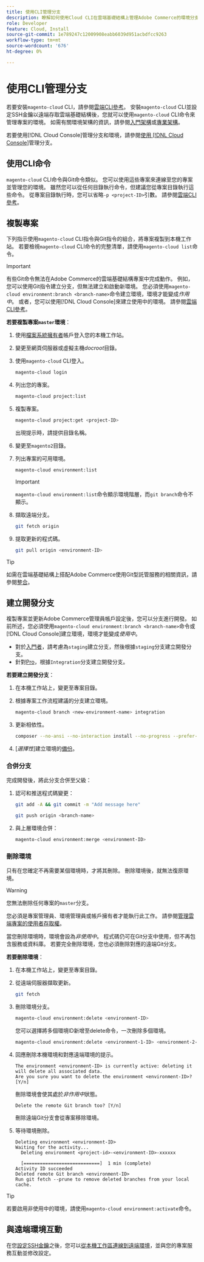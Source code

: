 ```yaml
---
title: 使用CLI管理分支
description: 瞭解如何使用Cloud CLI在雲端基礎結構上管理Adobe Commerce的環境分支。
role: Developer
feature: Cloud, Install
source-git-commit: 1e789247c12009908eabb6039d951acbdfcc9263
workflow-type: tm+mt
source-wordcount: '676'
ht-degree: 0%

---
```


# 使用CLI管理分支

若要安裝`magento-cloud` CLI，請參閱[雲端CLI參考](../dev-tools/cloud-cli-overview.md)。 安裝`magento-cloud` CLI並設定SSH金鑰以遠端存取雲端基礎結構後，您就可以使用`magento-cloud` CLI命令來管理專案的環境。 如需有關環境架構的資訊，請參閱[入門架構](../architecture/starter-architecture.md)或[專業架構](../architecture/pro-architecture.md)。

若要使用[!DNL Cloud Console]管理分支和環境，請參閱[使用 [!DNL Cloud Console]](../project/console-branches.md)管理分支。

## 使用CLI命令

`magento-cloud` CLI命令與Git命令類似。 您可以使用這些專案來連線至您的專案並管理您的環境。 雖然您可以從任何目錄執行命令，但建議您從專案目錄執行這些命令。 從專案目錄執行時，您可以省略`-p <project-ID>`引數。 請參閱[雲端CLI參考](../dev-tools/cloud-cli-overview.md)。

## 複製專案

下列指示使用`magento-cloud` CLI指令與Git指令的組合，將專案複製到本機工作站。 若要檢視`magento-cloud` CLI命令的完整清單，請使用`magento-cloud list`命令。

>[!IMPORTANT]
>
>有些Git命令無法在Adobe Commerce的雲端基礎結構專案中完成動作。 例如，您可以使用Git指令建立分支，但無法建立和啟動新環境。 您必須使用`magento-cloud environment:branch <branch-name>`命令建立環境，環境才能變成&#x200B;_作用中_。 或者，您可以使用[!DNL Cloud Console]來建立使用中的環境。 請參閱[雲端CLI參考](../dev-tools/cloud-cli-overview.md#git-commands)。

**若要複製專案`master`環境**：

1. 使用[檔案系統擁有者](https://experienceleague.adobe.com/docs/commerce-operations/installation-guide/prerequisites/file-system/configure-permissions.html?lang=zh-Hant)帳戶登入您的本機工作站。

1. 變更至網頁伺服器或虛擬主機&#x200B;_docroot_&#x200B;目錄。

1. 使用`magento-cloud` CLI登入。

   ```bash
   magento-cloud login
   ```

1. 列出您的專案。

   ```bash
   magento-cloud project:list
   ```

1. 複製專案。

   ```bash
   magento-cloud project:get <project-ID>
   ```

   出現提示時，請提供目錄名稱。

1. 變更至`magento2`目錄。

1. 列出專案的可用環境。

   ```bash
   magento-cloud environment:list
   ```

   >[!IMPORTANT]
   >
   >`magento-cloud environment:list`命令顯示環境階層，而`git branch`命令不顯示。

1. 擷取遠端分支。

   ```bash
   git fetch origin
   ```

1. 提取更新的程式碼。

   ```bash
   git pull origin <environment-ID>
   ```

>[!TIP]
>
>如需在雲端基礎結構上搭配Adobe Commerce使用Git型託管服務的相關資訊，請參閱[整合](../integrations/overview.md)。

## 建立開發分支

複製專案並更新Adobe Commerce管理員帳戶設定後，您可以分支進行開發。 如前所述，您必須使用`magento-cloud environment:branch <branch-name>`命令或[!DNL Cloud Console]建立環境，環境才能變成&#x200B;_使用中_。

- 對於[入門者](../architecture/starter-develop-deploy-workflow.md#clone-and-branch)，請考慮為`staging`建立分支，然後根據`staging`分支建立開發分支。
- 針對[Pro](../architecture/pro-develop-deploy-workflow.md#development-workflow)，根據`Integration`分支建立開發分支。

**若要建立開發分支**：

1. 在本機工作站上，變更至專案目錄。

1. 根據專案工作流程建議的分支建立環境。

   ```bash
   magento-cloud branch <new-environment-name> integration
   ```

1. 更新相依性。

   ```bash
   composer --no-ansi --no-interaction install --no-progress --prefer-dist --optimize-autoloader
   ```

1. [_選擇性_]&#x200B;建立環境的[備份](../storage/snapshots.md)。

### 合併分支

完成開發後，將此分支合併至父級：

1. 認可和推送程式碼變更：

   ```bash
   git add -A && git commit -m "Add message here"
   ```

   ```bash
   git push origin <branch-name>
   ```

1. 與上層環境合併：

   ```bash
   magento-cloud environment:merge <environment-ID>
   ```

### 刪除環境

只有在您確定不再需要某個環境時，才將其刪除。 刪除環境後，就無法復原環境。

>[!WARNING]
>
>您無法刪除任何專案的`master`分支。

您必須是專案管理員、環境管理員或帳戶擁有者才能執行此工作。 請參閱[管理雲端專案的使用者存取權](../project/user-access.md)。

當您刪除環境時，環境會設為&#x200B;_非使用中_。 程式碼仍可在Git分支中使用，但不再包含服務或資料庫。 若要完全刪除環境，您也必須刪除對應的遠端Git分支。

**若要刪除環境**：

1. 在本機工作站上，變更至專案目錄。

1. 從遠端伺服器擷取更新。

   ```bash
   git fetch
   ```

1. 刪除環境分支。

   ```bash
   magento-cloud environment:delete <environment-ID>
   ```

   您可以選擇將多個環境ID新增至delete命令，一次刪除多個環境。

   ```bash
   magento-cloud environment:delete <environment-1-ID> <environment-2-ID>
   ```

1. 回應刪除本機環境和對應遠端環境的提示。

   ```
   The environment <environment-ID> is currently active: deleting it will delete all associated data.
   Are you sure you want to delete the environment <environment-ID>? [Y/n]
   ```

   刪除環境會使其處於&#x200B;_非作用中_&#x200B;狀態。

   ```
   Delete the remote Git branch too? [Y/n]
   ```

   刪除遠端Git分支會從專案移除環境。

1. 等待環境刪除。

   ```
   Deleting environment <environment-ID>
   Waiting for the activity...
     Deleting environment <project-id>-<environment-ID>-xxxxxx
   
     [============================]  1 min (complete)
   Activity ID succeeded
   Deleted remote Git branch <environment-ID>
   Run git fetch --prune to remove deleted branches from your local cache.
   ```

>[!TIP]
>
>若要啟用非使用中的環境，請使用`magento-cloud environment:activate`命令。

## 與遠端環境互動

在您[設定SSH金鑰](../development/secure-connections.md)之後，您可以[從本機工作區連線到遠端環境](../development/secure-connections.md#connect-to-a-remote-environment)，並與您的專案服務互動並修改設定。

